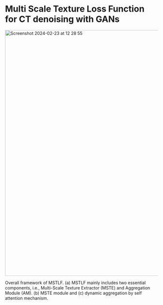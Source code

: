 # Multi Scale Texture Loss Function for CT denoising with GANs

<img width="811" alt="Screenshot 2024-02-23 at 12 28 55" src="https://github.com/FrancescoDiFeola/DenoTextureLoss/assets/114158160/bb52661c-d798-4e56-b482-5815634a3ff7">



Overall framework of MSTLF. (a) MSTLF mainly includes two essential components, i.e., Multi-Scale Texture Extractor (MSTE) and Aggregation Module (AM). (b) MSTE module and (c) dynamic aggregation by self attention mechanism.
